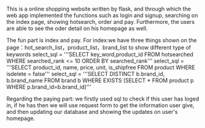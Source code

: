 This is a online shopping website written by flask, and through which the web app implemented the functions such as login and signup, searching on the index page, showing hotsearch, order and pay. Furthermore, the users are able to see the oder detail on his homepage as well.

The fun part is index and pay.
For index:we have three things shown on the page：hot_search_list，product_list，brand_list to show different type of keywords
select_sql = '''SELECT key_word,product_id FROM hotsearched WHERE searched_rank <= 10 ORDER BY searched_rank'''
select_sql = '''SELECT product_id, name, price, unit, is_shipfree FROM product WHERE isdelete = false'''
select_sql = '''SELECT DISTINCT b.brand_id, b.brand_name FROM brand b  WHERE EXISTS (SELECT * FROM product p WHERE p.brand_id=b.brand_id)''' 

Regarding the paying part: we firstly used sql to check if this user has loged in, if he has then we will use request form to get the information user give, and then updating our database and showing the updates on user's homepage.
